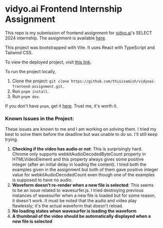 # vidyo.ai Frontend Internship Assignment

This repo is my submission of frontend assignment for [vidyo.ai](https://vidyo.ai/)'s SELECT 2024 internship. The assignment is available [here](https://github.com/vidyo-ai/frontend-internship-assignment).

This project was bootstrapped with Vite. It uses React with TypeScript and Tailwind CSS.

To view the deployed project, visit [this link](https://vidyoai-frontend-assignment.vercel.app/).

To run the project locally,
1. Clone the project: `git clone https://github.com/thisisamish/vidyoai-frontend-assignment.git`.
2. Run `pnpm install`.
3. Run `pnpm dev`.

If you don't have `pnpm`, get it [here](https://pnpm.io/). Trust me, it's worth it.

### Known Issues in the Project:
These issues are known to me and I am working on solving them. I tried my best to solve them before the deadline but was unable to do so. I'll still keep trying.
1. **Checking if the video has audio or not**: This is surprisingly hard. Chrome only supports webkitAudioDecodedByteCount property in HTMLVideoElement and this property always gives some positive integer (after an initial delay in loading the content). I tried both the examples given in the assignment but both of them gave positive integer value for webkitAudioDecodedCount even though one of the examples is supposed to have no audio.
2. **Waveform doesn't re-render when a new file is selected**: This seems to be an issue related to wavesurfer.js. I tried destroying previous instances of wavesurfer when a new file is loaded but for some reason, it doesn't work. It must be noted that the audio and video play flawlessly; it's the actual waveform that doesn't reload.
3. **No loading states when wavesurfer is loading the waveform**
4. **A thumbnail of the video should be automatically displayed when a new file is selected**